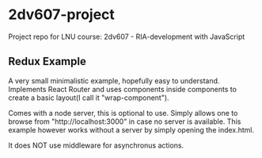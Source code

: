 # 2dv607-project
Project repo for LNU course: 2dv607 - RIA-development with JavaScript

## Redux Example

A very small minimalistic example, hopefully easy to understand. Implements React Router and uses components inside components to create a basic layout(I call it "wrap-component").

Comes with a node server, this is optional to use. Simply allows one to browse from "http://localhost:3000" in case no server is available. This example however works without a server by simply opening the index.html.

It does NOT use middleware for asynchronus actions.